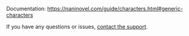 Documentation: https://naninovel.com/guide/characters.html#generic-characters

If you have any questions or issues, [contact the support](https://naninovel.com/support/).

